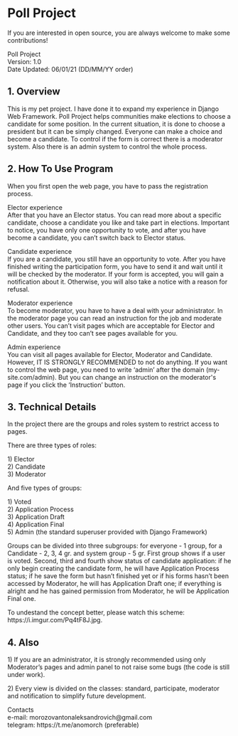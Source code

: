 # Poll Project
 
If you are interested in open source, you are always welcome to make some contributions!

Poll Project <br />
Version: 1.0 <br />
Date Updated: 06/01/21 (DD/MM/YY order) <br />


## 1. Overview
<p>This is my pet project. I have done it to expand my experience in Django Web Framework. Poll Project helps communities make elections 
to choose a candidate for some position. In the current situation, it is done to choose a president but it can be simply changed. 
Everyone can make a choice and become a candidate. To control if the form is correct there is a moderator system. Also there is an 
admin system to control the whole process.</p>


## 2. How To Use Program
<p>When you first open the web page, you have to pass the registration process.</p>

Elector experience <br />
After that you have an Elector status. You can read more about a specific candidate, choose a candidate you like and take part in elections. 
Important to notice, you have only one opportunity to vote, and after you have become a candidate, you can’t switch back to Elector status.

Candidate experience <br />
If you are a candidate, you still have an opportunity to vote. After you have finished writing the participation form, you have to send it 
and wait until it will be checked by the moderator. If your form is accepted, you will gain a notification about it. Otherwise, you will also 
take a notice with a reason for refusal.

Moderator experience <br />
To become moderator, you have to have a deal with your administrator. In the moderator page you can read an instruction for the job and moderate 
other users. You can’t visit pages which are acceptable for Elector and Candidate, and they too can’t see pages available for you.

Admin experience <br />
You can visit all pages available for Elector, Moderator and Candidate. However, IT IS STRONGLY RECOMMENDED to not do anything. If you want to 
control the web page, you need to write ‘admin’ after the domain (my-site.com/admin). But you can change an instruction on the moderator's page 
if you click the ‘Instruction’ button.


## 3. Technical Details
<p>In the project there are the groups and roles system to restrict access to pages.</p>

<p>There are three types of roles:</p>
<p>
  1) Elector <br />
  2) Candidate <br />
  3) Moderator <br />
</p>
  
<p>And five types of groups:</p>
<p>
  1) Voted <br />
  2) Application Process <br />
  3) Application Draft <br />
  4) Application Final <br />
  5) Admin (the standard superuser provided with Django Framework) <br />
</p>
  
<p>Groups can be divided into three subgroups: for everyone - 1 group, for a Candidate - 2, 3, 4 gr. and system group - 5 gr. 
First group shows if a user is voted. Second, third and fourth show status of candidate application: if he only begin creating 
the candidate form, he will have Application Process status; if he save the form but hasn’t finished yet or if his forms 
hasn’t been accessed by Moderator, he will has Application Draft one; if everything is alright and he has gained permission from 
Moderator, he will be Application Final one.</p>

<p>To undestand the concept better, please watch this scheme: https://i.imgur.com/Pq4tF8J.jpg.</p>

## 4. Also
<p>1) If you are an administrator, it is strongly recommended using only Moderator’s pages and admin panel to not raise some 
bugs (the code is still under work).</p>

<p>2) Every view is divided on the classes: standard, participate, moderator and notification to simplify future development.</p>  

<p>
  Contacts <br />
  e-mail: morozovantonaleksandrovich@gmail.com <br />
  telegram: https://t.me/anomorch (preferable) <br />
</p>

